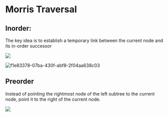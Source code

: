 # Morris Traversal

## Inorder:

The key idea is to establish a temporary link between the current node and its in-order successor

![](https://static.takeuforward.org/content/morris-inorder-image7-ovl_DGGd)

![f1e83378-07ba-430f-abf8-2f04aa638c03](file:///C:/Users/Akshat%20Dubey/Pictures/Typedown/f1e83378-07ba-430f-abf8-2f04aa638c03.png)



## Preorder

Instead of pointing the rightmost node of the left subtree to the current node, point it to the right of the current node.

![](https://static.takeuforward.org/content/morris-preorder-image5-tW551Gn1)
